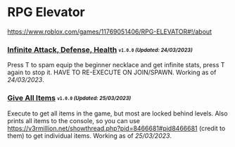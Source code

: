 # RPG Elevator
https://www.roblox.com/games/11769051406/RPG-ELEVATOR#!/about

### [Infinite Attack, Defense, Health](/RPG-elevator/Scripts/inf-atk-def-health.lua) <sub><sup>`v1.0.0` *(Updated: 24/03/2023)*</sup></sub>
Press T to spam equip the beginner necklace and get infinite stats, press T again to stop it. HAVE TO RE-EXECUTE ON JOIN/SPAWN. Working as of *24/03/2023*.

### [Give All Items](/RPG-elevator/Scripts/allitems.lua) <sub><sup>`v1.0.0` *(Updated: 25/03/2023)*</sup></sub>
Execute to get all items in the game, but most are locked behind levels. Also prints all items to the console, so you can use https://v3rmillion.net/showthread.php?pid=8466681#pid8466681 (credit to them) to get individual items. Working as of *25/03/2023*.
